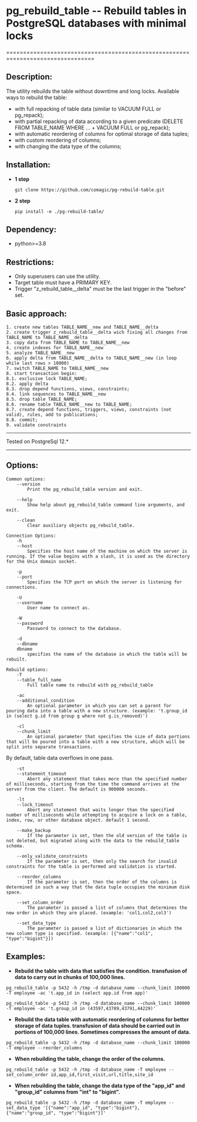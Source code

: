 # pg_rebuild_table -- Rebuild tables in PostgreSQL databases with minimal locks
================================================================================

Description:
--------------------
The utility rebuilds the table without downtime and long locks.
Available ways to rebuild the table:
- with full repacking of table data (similar to VACUUM FULL or pg_repack);
- with partial repacking of data according to a given predicate (DELETE FROM TABLE_NAME WHERE ...  + VACUUM FULL or pg_repack);
- with automatic reordering of columns for optimal storage of data tuples;
- with custom reordering of columns;
- with changing the data type of the columns;

Installation:
--------------------
- **1 step**

  ``git clone https://github.com/comagic/pg-rebuild-table.git``

- **2 step**

  ``pip install -e ./pg-rebuild-table/``

Dependency:
--------------------
- python>=3.8

Restrictions:
--------------------
- Only superusers can use the utility.
- Target table must have a PRIMARY KEY.
- Trigger "z_rebuild_table__delta" must be the last trigger in the "before" set.

Basic approach:
--------------------
```no-highlight
1. create new tables TABLE_NAME__new and TABLE_NAME__delta
2. create trigger z_rebuild_table__delta wich fixing all changes from TABLE_NAME to TABLE_NAME__delta
3. copy data from TABLE_NAME to TABLE_NAME__new
4. create indexes for TABLE_NAME__new
5. analyze TABLE_NAME__new
6. apply delta from TABLE_NAME__delta to TABLE_NAME__new (in loop while last rows > 10000)
7. switch TABLE_NAME to TABLE_NAME__new
8. start transaction begin:
8.1. exclusive lock TABLE_NAME;
8.2. apply delta
8.3. drop depend functions, views, constraints;
8.4. link sequences to TABLE_NAME__new
8.5. drop table TABLE_NAME;
8.6. rename table TABLE_NAME__new to TABLE_NAME;
8.7. create depend functions, triggers, views, constraints (not valid), rules, add to publications;
8.8. commit;
9. validate constraints
```

********************
Tested on PostgreSql 12.*
********************

Options:
--------------------
    Common options:
        --version
            Print the pg_rebuild_table version and exit.

        --help
            Show help about pg_rebuild_table command line arguments, and exit.

        --clean
            Clear auxiliary objects pg_rebuild_table.

    Connection Options:
        -h
        --host
            Specifies the host name of the machine on which the server is running. If the value begins with a slash, it is used as the directory for the Unix domain socket.

        -p
        --port
            Specifies the TCP port on which the server is listening for connections.

        -U
        --username
            User name to connect as.

        -W
        --password
            Password to connect to the database.

        -d
        --dbname
        dbname
            specifies the name of the database in which the table will be rebuilt.

    Rebuild options:
        -T
        --table_full_name
            Full table name to rebuild with pg_rebuild_table

        -ac
        --additional_condition
            An optional parameter in which you can set a parent for pouring data into a table with a new structure. (example: 't.group_id in (select g.id from group g where not g.is_removed)')

        -cl
        --chunk_limit
            An optional parameter that specifies the size of data portions that will be poured into a table with a new structure, which will be split into separate transactions.
By default, table data overflows in one pass.

        -st
        --statement_timeout
            Abort any statement that takes more than the specified number of milliseconds, starting from the time the command arrives at the server from the client. The default is 900000 seconds.

        -lt
        --lock_timeout
            Abort any statement that waits longer than the specified number of milliseconds while attempting to acquire a lock on a table, index, row, or other database object. default 1 second.

        --make_backup
            If the parameter is set, then the old version of the table is not deleted, but migrated along with the data to the rebuild_table schema.

        --only_validate_constraints
            If the parameter is set, then only the search for invalid constraints for the table is performed and validation is started.

        --reorder_columns
            If the parameter is set, then the order of the columns is determined in such a way that the data tuple occupies the minimum disk space.

        --set_column_order
            The parameter is passed a list of columns that determines the new order in which they are placed. (example: 'col1,col2,col3')

        --set_data_type
            The parameter is passed a list of dictionaries in which the new column type is specified. (example: [{"name":"col1", "type":"bigint"}])


Examples:
--------------------
- **Rebuild the table with data that satisfies the condition. transfusion of data to carry out in chunks of 100,000 lines.**

``pg_rebuild_table -p 5432 -h /tmp -d database_name --chunk_limit 100000 -T employee -ac 't.app_id in (select app.id from app)'``

``pg_rebuild_table -p 5432 -h /tmp -d database_name --chunk_limit 100000 -T employee -ac 't.group_id in (43597,43789,43791,44229)'``

- **Rebuild the data table with automatic reordering of columns for better storage of data tuples. transfusion of data should be carried out in portions of 100,000 lines. Sometimes compresses the amount of data.**

``pg_rebuild_table -p 5432 -h /tmp -d database_name --chunk_limit 100000 -T employee --reorder_columns``

- **When rebuilding the table, change the order of the columns.**

``pg_rebuild_table -p 5432 -h /tmp -d database_name -T employee --set_column_order id,app_id,first_visit,url,title,site_id``

- **When rebuilding the table, change the data type of the "app_id" and "group_id" columns from "int" to "bigint".**

``pg_rebuild_table -p 5432 -h /tmp -d database_name -T employee --set_data_type '[{"name":"app_id", "type":"bigint"}, {"name":"group_id", "type":"bigint"}]'``
